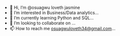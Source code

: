- 👋 Hi, I’m @osuagwu loveth jasmine
- 👀 I’m interested in Business/Data analytics...
- 🌱 I’m currently learning Python and SQL...
- 💞️ I’m looking to collaborate on ...
- 📫 How to reach me osuagwuloveth34@gmail.com...

<!---
osuagwujasmine/osuagwujasmine is a ✨ special ✨ repository because its `README.md` (this file) appears on your GitHub profile.
You can click the Preview link to take a look at your changes.
--->
